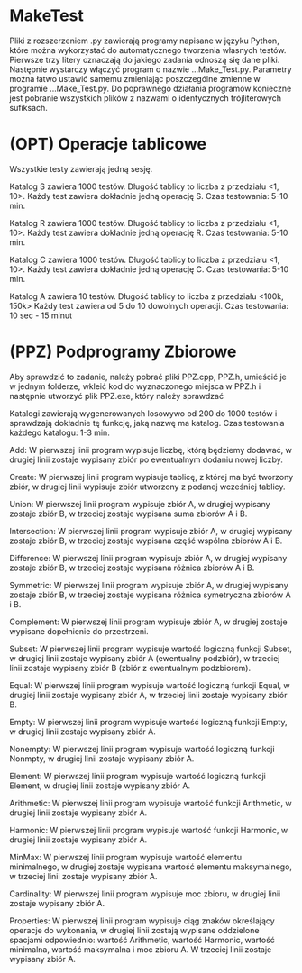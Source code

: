 # MakeTest
Pliki z rozszerzeniem .py zawierają programy napisane w języku Python, które można wykorzystać do automatycznego tworzenia własnych testów. Pierwsze trzy litery oznaczają do jakiego zadania odnoszą się dane pliki. Następnie wystarczy włączyć program o nazwie ...Make_Test.py. Parametry można łatwo ustawić samemu zmieniając poszczególne zmienne w programie ...Make_Test.py. Do poprawnego działania programów konieczne jest pobranie wszystkich plików z nazwami o identycznych trójliterowych sufiksach. 

# (OPT) Operacje tablicowe
Wszystkie testy zawierają jedną sesję.

Katalog S zawiera 1000 testów. Długość tablicy to liczba z przedziału <1, 10>. Każdy test zawiera dokładnie jedną operację S.
Czas testowania: 5-10 min.

Katalog R zawiera 1000 testów. Długość tablicy to liczba z przedziału <1, 10>. Każdy test zawiera dokładnie jedną operację R.
Czas testowania: 5-10 min.

Katalog C zawiera 1000 testów. Długość tablicy to liczba z przedziału <1, 10>. Każdy test zawiera dokładnie jedną operację C.
Czas testowania: 5-10 min.

Katalog A zawiera 10 testów. Długość tablicy to liczba z przedziału <100k, 150k> Każdy test zawiera od 5 do 10 dowolnych operacji. Czas testowania: 10 sec - 15 minut

# (PPZ) Podprogramy Zbiorowe
Aby sprawdzić to zadanie, należy pobrać pliki PPZ.cpp, PPZ.h, umieścić je w jednym folderze, wkleić kod do wyznaczonego miejsca w PPZ.h i następnie utworzyć plik PPZ.exe, który należy sprawdzać

Katalogi zawierają wygenerowanych losowywo od 200 do 1000 testów i sprawdzają dokładnie tę funkcję, jaką nazwę ma katalog.
Czas testowania każdego katalogu: 1-3 min.

Add: W pierwszej linii program wypisuje liczbę, którą będziemy dodawać, w drugiej linii zostaje wypisany zbiór po ewentualnym dodaniu nowej liczby.

Create: W pierwszej linii program wypisuje tablicę, z której ma być tworzony zbiór, w drugiej linii wypisuje zbiór utworzony z podanej wcześniej tablicy.

Union: W pierwszej linii program wypisuje zbiór A, w drugiej wypisany zostaje zbiór B, w trzeciej zostaje wypisana suma zbiorów A i B.

Intersection: W pierwszej linii program wypisuje zbiór A, w drugiej wypisany zostaje zbiór B, w trzeciej zostaje wypisana część wspólna zbiorów A i B.

Difference: W pierwszej linii program wypisuje zbiór A, w drugiej wypisany zostaje zbiór B, w trzeciej zostaje wypisana różnica zbiorów A i B.

Symmetric: W pierwszej linii program wypisuje zbiór A, w drugiej wypisany zostaje zbiór B, w trzeciej zostaje wypisana różnica symetryczna zbiorów A i B.

Complement: W pierwszej linii program wypisuje zbiór A, w drugiej zostaje wypisane dopełnienie do przestrzeni.

Subset: W pierwszej linii program wypisuje wartość logiczną funkcji Subset, w drugiej linii zostaje wypisany zbiór A (ewentualny podzbiór), w trzeciej linii zostaje wypisany zbiór B (zbiór z ewentualnym podzbiorem).

Equal: W pierwszej linii program wypisuje wartość logiczną funkcji Equal, w drugiej linii zostaje wypisany zbiór A, w trzeciej linii zostaje wypisany zbiór B.

Empty: W pierwszej linii program wypisuje wartość logiczną funkcji Empty, w drugiej linii zostaje wypisany zbiór A.

Nonempty: W pierwszej linii program wypisuje wartość logiczną funkcji Nonmpty, w drugiej linii zostaje wypisany zbiór A.

Element:  W pierwszej linii program wypisuje wartość logiczną funkcji Element, w drugiej linii zostaje wypisany zbiór A.

Arithmetic: W pierwszej linii program wypisuje wartość funkcji Arithmetic, w drugiej linii zostaje wypisany zbiór A.

Harmonic: W pierwszej linii program wypisuje wartość funkcji Harmonic, w drugiej linii zostaje wypisany zbiór A.

MinMax: W pierwszej linii program wypisuje wartość elementu minimalnego, w drugiej zostaje wypisana wartość elementu maksymalnego, w trzeciej linii zostaje wypisany zbiór A.

Cardinality: W pierwszej linii program wypisuje moc zbioru, w drugiej linii zostaje wypisany zbiór A.

Properties: W pierwszej linii program wypisuje ciąg znaków określający operacje do wykonania, w drugiej linii zostają wypisane oddzielone spacjami odpowiednio: wartość Arithmetic, wartość Harmonic, wartość minimalna, wartość maksymalna i moc zbioru A. W trzeciej linii zostaje wypisany zbiór A.
